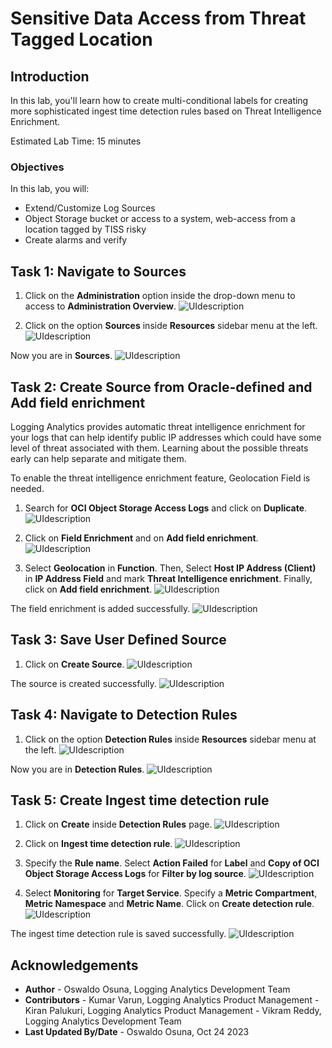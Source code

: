 # Sensitive Data Access from Threat Tagged Location

## Introduction

In this lab, you'll learn how to create multi-conditional labels for creating more sophisticated ingest time detection rules based on Threat Intelligence Enrichment.

Estimated Lab Time: 15 minutes


### Objectives

In this lab, you will:
* Extend/Customize Log Sources
* Object Storage bucket or access to a system, web-access from a location tagged by TISS risky
* Create alarms and verify

## **Task 1:**  Navigate to Sources

1. Click on the **Administration** option inside the drop-down menu to access to **Administration Overview**.
   ![](./images/admin-access.png "UIdescription")

2. Click on the option **Sources** inside **Resources** sidebar menu at the left.
   ![](./images/sources-access.png "UIdescription")

  Now you are in **Sources**.
   ![](./images/sources-page.png "UIdescription")

## **Task 2:**  Create Source from Oracle-defined and Add field enrichment

Logging Analytics provides automatic threat intelligence enrichment for your logs that can help identify public IP addresses which could have some level of threat associated with them. Learning about the possible threats early can help separate and mitigate them.

To enable the threat intelligence enrichment feature, Geolocation Field is needed.

1. Search for **OCI Object Storage Access Logs** and click on **Duplicate**.
   ![](./images/source-duplicate-01.png "UIdescription")

1. Click on **Field Enrichment** and on **Add field enrichment**.
   ![](./images/source-duplicate-02.png "UIdescription")

2. Select **Geolocation** in **Function**. Then, Select **Host IP Address (Client)** in **IP Address Field** and mark **Threat Intelligence enrichment**. Finally, click on **Add field enrichment**.
   ![](./images/source-duplicate-03.png "UIdescription")

  The field enrichment is added successfully.
   ![](./images/source-duplicate-04.png "UIdescription")

## **Task 3:**  Save User Defined Source

1. Click on **Create Source**.
   ![](./images/source-save-01.png "UIdescription")

  The source is created successfully.
   ![](./images/source-save-02.png "UIdescription")

## **Task 4:**  Navigate to Detection Rules

1. Click on the option **Detection Rules** inside **Resources** sidebar menu at the left.
   ![](./images/detection-rules-access.png "UIdescription")

  Now you are in **Detection Rules**.
   ![](./images/detection-rules.png "UIdescription")

## **Task 5:**  Create Ingest time detection rule

1. Click on **Create** inside **Detection Rules** page.
   ![](./images/detection-rules-create-01.png "UIdescription")

2. Click on **Ingest time detection rule**.
   ![](./images/detection-rules-create-02.png "UIdescription")

3. Specify the **Rule name**. Select **Action Failed** for **Label** and **Copy of OCI Object Storage Access Logs** for **Filter by log source**.
   ![](./images/detection-rules-create-03.png "UIdescription")

4. Select **Monitoring** for **Target Service**. Specify a **Metric Compartment**, **Metric Namespace** and **Metric Name**. Click on **Create detection rule**.
   ![](./images/detection-rules-create-04.png "UIdescription")

  The ingest time detection rule is saved successfully.
   ![](./images/detection-rules-create-05.png "UIdescription")


## Acknowledgements
* **Author** - Oswaldo Osuna, Logging Analytics Development Team
* **Contributors** -  Kumar Varun, Logging Analytics Product Management - Kiran Palukuri, Logging Analytics Product Management - Vikram Reddy, Logging Analytics Development Team 
* **Last Updated By/Date** - Oswaldo Osuna, Oct 24 2023
